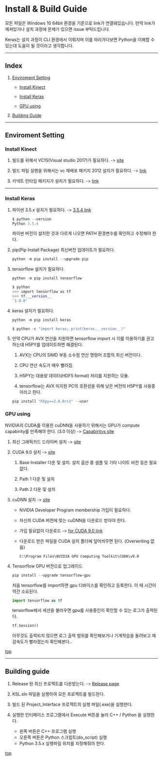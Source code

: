 # Install & Build Guide

모든 파일은 Windows 10 64bit 환경을 기준으로 link가 연결돼있습니다. 만약 link가 깨져있거나 설치 과정에 문제가 있으면 issue 부탁드립니다.

Keras는 설치 과정이 CLI 환경에서 이뤄지며 이를 따라가다보면 Python을 이해할 수 있는데 도움이 될 것이라고 생각합니다.

-------------------------------------------------------------------

## Index

1. [Enviroment Setting](#enviroment-setting)

    - [Install Kinect](#install-kinect)

    - [Install Keras](#install-keras)

    - [GPU using](#gpu-using)

1. [Building Guide](#building-guide)

-------------------------------------------------------------------

## Enviroment Setting

### Install Kinect

1. 빌드를 위해서 VC15(Visual studio 2017)가 필요하다. -> [site](https://docs.microsoft.com/ko-kr/visualstudio/install/install-visual-studio)

1. 빌드 파일 실행을 위해서는 vc 재배포 패키지 2012 설치가 필요하다. -> [link](https://github.com/crack-love/KSL/blob/master/dependency/vcredist_x64.exe)

1. 키넥트 런타임 패키지가 설치가 필요하다. -> [link](https://drive.google.com/open?id=1_m3lO9dSzmrTBmx_6e3x4FYEU7mtPwXO)

-------------------------

### Install Keras

1. 파이썬 3.5.x 설치가 필요하다. -> [3.5.4 link](https://drive.google.com/open?id=1RfJEmtT12EwDFq2U43h76c5uP0uOiKzq)

    ```powershell
    $ python --version
    Python 3.5.4
    ```

    파이썬 버전이 설치한 것과 다르게 나오면 PATH 환경변수를 확인하고 수정해야 한다.

1. pip(Pip Install Package) 최신버전 업데이트가 필요하다.

    ```powershell
    python -m pip install --upgrade pip
    ```

1. tensorflow 설치가 필요하다.

    ```powershell
    python -m pip install tensorflow

    $ python
    >>> import tensorflow as tf
    >>> tf.__version__
    '1.8.0'
    ```

1. keras 설치가 필요하다.

    ```powershell
    python -m pip install keras

    $ python -c "import keras; print(keras.__version__)"
    ```

1. 만약 CPU가 AVX 연산을 지원하면 tensorflow import 시 이를 이용하기를 권고하는데 H5PY를 업데이트하면 해결된다.

    1. AVX는 CPU의 SIMD 부동 소수점 연산 명령어 조합의 최신 버전이다.

    1. CPU 연산 속도가 매우 빨라짐.

    1. H5PY는 대용량 데이터(HDF5 format) 처리를 지원하는 모듈.

    1. tensorflow는 AVX 미지원 PC의 호환성을 위해 낮은 버전의 H5PY를 사용중이라고 한다.

    ```powershell
    pip install "h5py==2.8.0rc1" --user
    ```

### GPU using

NVIDIA의 CUDA를 이용한 cuDNN을 사용하기 위해서는 GPU가 compute capabirity를 만족해야 한다. (3.0 이상) -> [Capabiritys site](https://developer.nvidia.com/cuda-gpus)

1. 최신 그래픽카드 드라이버 설치 -> [site](http://www.nvidia.com/Download/index.aspx?lang=kr)

1. CUDA 9.0 설치 -> [site](https://developer.nvidia.com/cuda-90-download-archive?target_os=Windows&target_arch=x86_64&target_version=10&target_type=exenetwork)

    1. Base Installer 다운 및 설치. 설치 옵션 중 샘플 및 기타 나이트 비전 등은 필요 없다.

    1. Path 1 다운 및 설치

    1. Path 2 다운 및 설치

1. cuDNN 설치 -> [site](https://developer.nvidia.com/rdp/form/cudnn-download-survey)

    - NVIDIA Developer Program membership 가입이 필요하다.

    - 자신의 CUDA 버전에 맞는 cuDNN을 다운로드 받아야 한다.

    - 가입 필요없이 다운로드 -> [for CUDA 9.0 link](https://drive.google.com/open?id=1QN_0RM_zDXUsKonr91hdqjdCsJ1my989)

    - 다운로드 받은 파일을 CUDA 설치 폴더에 덮어씌무면 된다. (Overwriting 없음)

        `C:\Program Files\NVIDIA GPU Computing Toolkit\CUDA\v9.0`

1. Tensorflow GPU 버전으로 업그레이드

    ```powershell
    pip install --upgrade tensorflow-gpu
    ```

    처음 tensorflow를 import하면 gpu 디바이스를 확인하고 등록한다. 이 때 시간이 약간 소요된다.

    ```python
    import tensorflow as tf
    ```
    tensorflow에서 세션을 불러우면 gpu를 사용중인지 확인할 수 있는 로그가 출력된다.

    ```python
    tf.Session()
    ```

    아무것도 출력되지 않으면 로그 출력 범위를 확인해보거나 기계학습을 돌려보고 체감속도가 빨라졌는지 확인해본다..

[top](#index)

-------------------------------------------------------------------

## Building guide

1. Release 된 최신 프로젝트를 다운받는다. -> [Release page](https://github.com/crack-love/KSL/releases)

1. KSL.sln 파일을 실행하여 모든  프로젝트를 빌드한다.

1. 빌드 된 Project_Interface 프로젝트의 실행 파일(.exe)을 실행한다.

1. 실행한 인터페이스 프로그램에서 Execute 버튼을 눌러 C++ / Python 을 실행한다.
    - 왼쪽 버튼은 C++ 프로그램 실행
    - 오른쪽 버튼은 Python 스크립트(do_script) 실행
    - Python 3.5.x 실행파일 위치를 지정해줘야 한다.

[top](#index)
